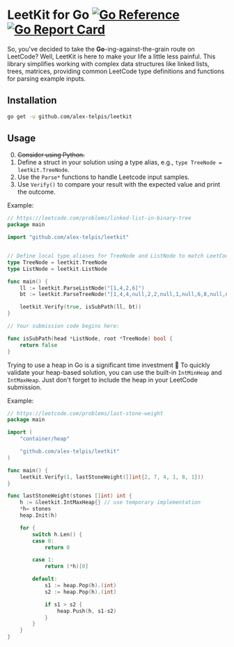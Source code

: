 # LeetKit for Go [![Go Reference](https://pkg.go.dev/badge/github.com/alex-telpis/leetkit.svg)](https://pkg.go.dev/github.com/alex-telpis/leetkit) [![Go Report Card](https://goreportcard.com/badge/github.com/alex-telpis/leetkit)](https://goreportcard.com/report/github.com/alex-telpis/leetkit)

So, you've decided to take the **Go**-ing-against-the-grain route on LeetCode?
Well, LeetKit is here to make your life a little less painful.
This library simplifies working with complex data structures like
linked lists, trees, matrices, providing common LeetCode type definitions
and functions for parsing example inputs.

## Installation

```bash
go get -u github.com/alex-telpis/leetkit
```

## Usage

0. ~~Consider using Python.~~
1. Define a struct in your solution using a type alias, e.g., `type TreeNode = leetkit.TreeNode`.
2. Use the `Parse*` functions to handle Leetcode input samples.
3. Use `Verify()` to compare your result with the expected value and print the outcome.

Example:

```go
// https://leetcode.com/problems/linked-list-in-binary-tree
package main

import "github.com/alex-telpis/leetkit"


// Define local type aliases for TreeNode and ListNode to match LeetCode's signature.
type TreeNode = leetkit.TreeNode
type ListNode = leetkit.ListNode

func main() {
    ll := leetkit.ParseListNode("[1,4,2,6]")
    bt := leetkit.ParseTreeNode("[1,4,4,null,2,2,null,1,null,6,8,null,null,null,null,1,3]")

    leetkit.Verify(true, isSubPath(ll, bt))
}

// Your submission code begins here:

func isSubPath(head *ListNode, root *TreeNode) bool {
    return false
}
```

Trying to use a heap in Go is a significant time investment 🥲
To quickly validate your heap-based solution, you can use the built-in `IntMinHeap`
and `IntMaxHeap`. Just don't forget to include the heap in your LeetCode submission.

Example:

```go
// https://leetcode.com/problems/last-stone-weight
package main

import (
    "container/heap"

    "github.com/alex-telpis/leetkit"
)

func main() {
    leetkit.Verify(1, lastStoneWeight([]int{2, 7, 4, 1, 8, 1}))
}

func lastStoneWeight(stones []int) int {
    h := &leetkit.IntMaxHeap{} // use temporary implementation
    *h= stones
    heap.Init(h)

    for {
        switch h.Len() {
        case 0:
            return 0

        case 1:
            return (*h)[0]

        default:
            s1 := heap.Pop(h).(int)
            s2 := heap.Pop(h).(int)

            if s1 > s2 {
                heap.Push(h, s1-s2)
            }
        }
    }
}
```
